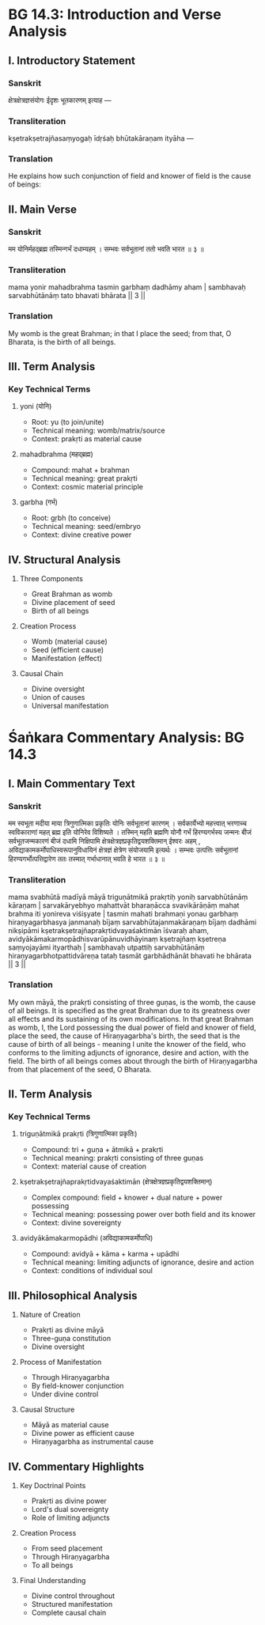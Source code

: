 # BG 14.3: Introduction and Verse Analysis

## I. Introductory Statement

### Sanskrit
क्षेत्रक्षेत्रज्ञसंयोगः ईदृशः भूतकारणम् इत्याह —

### Transliteration
kṣetrakṣetrajñasaṃyogaḥ īdṛśaḥ bhūtakāraṇam ityāha —

### Translation
He explains how such conjunction of field and knower of field is the cause of beings:

## II. Main Verse

### Sanskrit
मम योनिर्महद्ब्रह्म तस्मिन्गर्भं दधाम्यहम् ।
सम्भवः सर्वभूतानां ततो भवति भारत ॥ ३ ॥

### Transliteration
mama yonir mahadbrahma tasmin garbhaṃ dadhāmy aham |
sambhavaḥ sarvabhūtānāṃ tato bhavati bhārata || 3 ||

### Translation
My womb is the great Brahman; in that I place the seed; from that, O Bharata, is the birth of all beings.

## III. Term Analysis

### Key Technical Terms
1. yoni (योनि)
   - Root: yu (to join/unite)
   - Technical meaning: womb/matrix/source
   - Context: prakṛti as material cause

2. mahadbrahma (महद्ब्रह्म)
   - Compound: mahat + brahman
   - Technical meaning: great prakṛti
   - Context: cosmic material principle

3. garbha (गर्भ)
   - Root: gṛbh (to conceive)
   - Technical meaning: seed/embryo
   - Context: divine creative power

## IV. Structural Analysis

1. Three Components
   - Great Brahman as womb
   - Divine placement of seed
   - Birth of all beings

2. Creation Process
   - Womb (material cause)
   - Seed (efficient cause)
   - Manifestation (effect)

3. Causal Chain
   - Divine oversight
   - Union of causes
   - Universal manifestation

# Śaṅkara Commentary Analysis: BG 14.3

## I. Main Commentary Text

### Sanskrit
मम स्वभूता मदीया माया त्रिगुणात्मिका प्रकृतिः योनिः सर्वभूतानां कारणम् । सर्वकार्येभ्यो महत्त्वात् भरणाच्च स्वविकाराणां महत् ब्रह्म इति योनिरेव विशिष्यते । तस्मिन् महति ब्रह्मणि योनौ गर्भं हिरण्यगर्भस्य जन्मनः बीजं सर्वभूतजन्मकारणं बीजं दधामि निक्षिपामि क्षेत्रक्षेत्रज्ञप्रकृतिद्वयशक्तिमान् ईश्वरः अहम् , अविद्याकामकर्मोपाधिस्वरूपानुविधायिनं क्षेत्रज्ञं क्षेत्रेण संयोजयामि इत्यर्थः । सम्भवः उत्पत्तिः सर्वभूतानां हिरण्यगर्भोत्पत्तिद्वारेण ततः तस्मात् गर्भाधानात् भवति हे भारत ॥ ३ ॥

### Transliteration
mama svabhūtā madīyā māyā triguṇātmikā prakṛtiḥ yoniḥ sarvabhūtānāṃ kāraṇam | sarvakāryebhyo mahattvāt bharaṇācca svavikārāṇāṃ mahat brahma iti yonireva viśiṣyate | tasmin mahati brahmaṇi yonau garbhaṃ hiraṇyagarbhasya janmanaḥ bījaṃ sarvabhūtajanmakāraṇaṃ bījaṃ dadhāmi nikṣipāmi kṣetrakṣetrajñaprakṛtidvayaśaktimān īśvaraḥ aham, avidyākāmakarmopādhisvarūpānuvidhāyinaṃ kṣetrajñaṃ kṣetreṇa saṃyojayāmi ityarthaḥ | sambhavaḥ utpattiḥ sarvabhūtānāṃ hiraṇyagarbhotpattidvāreṇa tataḥ tasmāt garbhādhānāt bhavati he bhārata || 3 ||

### Translation
My own māyā, the prakṛti consisting of three guṇas, is the womb, the cause of all beings. It is specified as the great Brahman due to its greatness over all effects and its sustaining of its own modifications. In that great Brahman as womb, I, the Lord possessing the dual power of field and knower of field, place the seed, the cause of Hiraṇyagarbha's birth, the seed that is the cause of birth of all beings - meaning I unite the knower of the field, who conforms to the limiting adjuncts of ignorance, desire and action, with the field. The birth of all beings comes about through the birth of Hiraṇyagarbha from that placement of the seed, O Bharata.

## II. Term Analysis

### Key Technical Terms
1. triguṇātmikā prakṛti (त्रिगुणात्मिका प्रकृतिः)
   - Compound: tri + guṇa + ātmikā + prakṛti
   - Technical meaning: prakṛti consisting of three guṇas
   - Context: material cause of creation

2. kṣetrakṣetrajñaprakṛtidvayaśaktimān (क्षेत्रक्षेत्रज्ञप्रकृतिद्वयशक्तिमान्)
   - Complex compound: field + knower + dual nature + power possessing
   - Technical meaning: possessing power over both field and its knower
   - Context: divine sovereignty

3. avidyākāmakarmopādhi (अविद्याकामकर्मोपाधि)
   - Compound: avidyā + kāma + karma + upādhi
   - Technical meaning: limiting adjuncts of ignorance, desire and action
   - Context: conditions of individual soul

## III. Philosophical Analysis

1. Nature of Creation
   - Prakṛti as divine māyā
   - Three-guṇa constitution
   - Divine oversight

2. Process of Manifestation
   - Through Hiraṇyagarbha
   - By field-knower conjunction
   - Under divine control

3. Causal Structure
   - Māyā as material cause
   - Divine power as efficient cause
   - Hiraṇyagarbha as instrumental cause

## IV. Commentary Highlights

1. Key Doctrinal Points
   - Prakṛti as divine power
   - Lord's dual sovereignty
   - Role of limiting adjuncts

2. Creation Process
   - From seed placement
   - Through Hiraṇyagarbha
   - To all beings

3. Final Understanding
   - Divine control throughout
   - Structured manifestation
   - Complete causal chain

